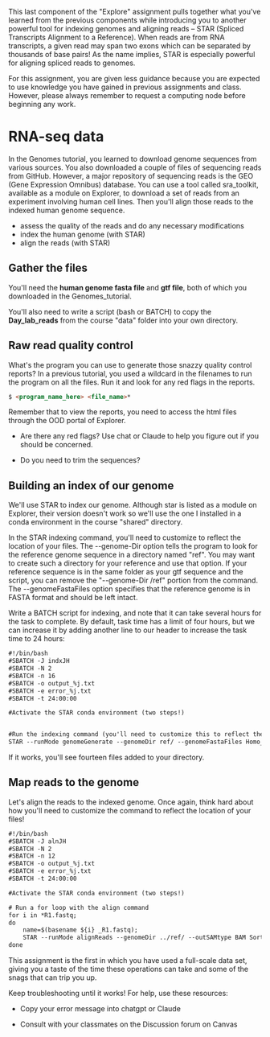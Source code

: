 This last component of the "Explore" assignment pulls together what you've learned from the previous components while introducing you to another powerful tool for indexing genomes and aligning reads – STAR (Spliced Transcripts Alignment to a Reference). When reads are from RNA transcripts, a given read may span two exons which can be separated by thousands of base pairs! As the name implies, STAR is especially powerful for aligning spliced reads to genomes. 

For this assignment, you are given less guidance because you are expected to use knowledge you have gained in previous assignments and class. However, please always remember to request a computing node before beginning any work.

# RNA-seq data

In the Genomes tutorial, you learned to download genome sequences from various sources. You also downloaded a couple of files of sequencing reads from GitHub. However, a major repository of sequencing reads is the GEO (Gene Expression Omnibus) database. You can use a tool called sra_toolkit, available as a module on Explorer, to download a set of reads from an experiment involving human cell lines. Then you'll align those reads to the indexed human genome sequence.

+ assess the quality of the reads and do any necessary modifications
+ index the human genome (with STAR)
+ align the reads (with STAR)

## Gather the files

You'll need the **human genome fasta file** and **gtf file**, both of which you downloaded in the Genomes_tutorial.

You'll also need to write a script (bash or BATCH) to copy the **Day_lab_reads** from the course "data" folder into your own directory.

## Raw read quality control

What's the program you can use to generate those snazzy quality control reports? In a previous tutorial, you used a wildcard in the filenames to run the program on all the files. Run it and look for any red flags in the reports.

```html
$ <program_name_here> <file_name>*

```
Remember that to view the reports, you need to access the html files through the OOD portal of Explorer. 

+ Are there any red flags? Use chat or Claude to help you figure out if you should be concerned.

+ Do you need to trim the sequences?

## Building an index of our genome

We'll use STAR to index our genome. Although star is listed as a module on Explorer, their version doesn't work so we'll use the one I installed in a conda environment in the course "shared" directory. 

In the STAR indexing command, you'll need to customize to reflect the location of your files. The --genome-Dir option tells the program to look for the reference genome sequence in a directory named "ref". You may want to create such a directory for your reference and use that option. If your reference sequence is in the same folder as your gtf sequence and the script, you can remove the "--genome-Dir /ref" portion from the command. The --genomeFastaFiles option specifies that the reference genome is in FASTA format and should be left intact. 

Write a BATCH script for indexing, and note that it can take several hours for the task to complete. By default, task time has a limit of four hours, but we can increase it by adding another line to our header to increase the task time to 24 hours:

```html
#!/bin/bash
#SBATCH -J indxJH
#SBATCH -N 2
#SBATCH -n 16
#SBATCH -o output_%j.txt
#SBATCH -e error_%j.txt
#SBATCH -t 24:00:00

#Activate the STAR conda environment (two steps!)


#Run the indexing command (you'll need to customize this to reflect the locations of your files)
STAR --runMode genomeGenerate --genomeDir ref/ --genomeFastaFiles Homo_sapiens.GRCh38.dna_sm.primary_assembly.fa --sjdbGTFfile Homo_sapiens.GRCh38.113.gtf --runThreadN 16

```

If it works, you'll see fourteen files added to your directory.

## Map reads to the genome

Let's align the reads to the indexed genome. Once again, think hard about how you'll need to customize the command to reflect the location of your files!

```html
#!/bin/bash
#SBATCH -J alnJH
#SBATCH -N 2
#SBATCH -n 12
#SBATCH -o output_%j.txt
#SBATCH -e error_%j.txt
#SBATCH -t 24:00:00

#Activate the STAR conda environment (two steps!)

# Run a for loop with the align command 
for i in *R1.fastq; 
do
	name=$(basename ${i} _R1.fastq);
	STAR --runMode alignReads --genomeDir ../ref/ --outSAMtype BAM SortedByCoordinate --readFilesIn ${name}_R1.fastq ${name}_R2.fastq --outFileNamePrefix ../mapped/${name} --runThreadN 12;
done

```
This assignment is the first in which you have used a full-scale data set, giving you a taste of the time these operations can take and some of the snags that can trip you up.

Keep troubleshooting until it works! For help, use these resources:

+ Copy your error message into chatgpt or Claude

+ Consult with your classmates on the Discussion forum on Canvas

